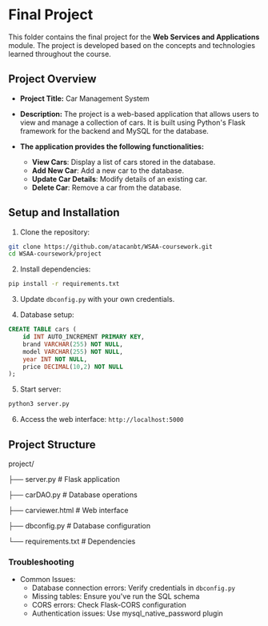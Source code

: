 # Final Project

This folder contains the final project for the **Web Services and Applications** module. The project is developed based on the concepts and technologies learned throughout the course.

## Project Overview

- **Project Title:** Car Management System 
- **Description:** The project is a web-based application that allows users to view and manage a collection of cars. It is built using Python's Flask framework for the backend and MySQL for the database. 


- **The application provides the following functionalities:**
    - **View Cars**: Display a list of cars stored in the database.
    - **Add New Car**: Add a new car to the database.
    - **Update Car Details**: Modify details of an existing car.
    - **Delete Car**: Remove a car from the database.  

## Setup and Installation

1. Clone the repository:
```bash
git clone https://github.com/atacanbt/WSAA-coursework.git
cd WSAA-coursework/project
```

2. Install dependencies:
```bash
pip install -r requirements.txt
```

3. Update `dbconfig.py` with your own credentials. 

4. Database setup:
```sql
CREATE TABLE cars (
    id INT AUTO_INCREMENT PRIMARY KEY,
    brand VARCHAR(255) NOT NULL,
    model VARCHAR(255) NOT NULL,
    year INT NOT NULL,
    price DECIMAL(10,2) NOT NULL
);
```

5. Start server:
```bash
python3 server.py
```

6. Access the web interface:
`http://localhost:5000`

## Project Structure

project/

├── server.py                       # Flask application

├── carDAO.py                       # Database operations

├── carviewer.html                  # Web interface

├── dbconfig.py                     # Database configuration

└── requirements.txt                # Dependencies

### Troubleshooting

- Common Issues:
    - Database connection errors: Verify credentials in `dbconfig.py`
    - Missing tables: Ensure you've run the SQL schema
    - CORS errors: Check Flask-CORS configuration
    - Authentication issues: Use mysql_native_password plugin 